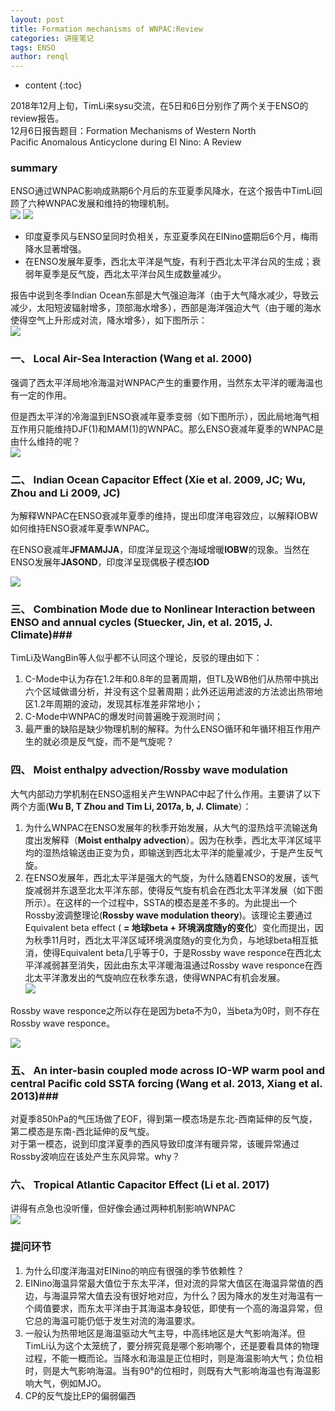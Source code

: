 ```yaml
---
layout: post
title: Formation mechanisms of WNPAC:Review
categories: 讲座笔记
tags: ENSO
author: renql
---
```


* content
{:toc}

2018年12月上旬，TimLi来sysu交流，在5日和6日分别作了两个关于ENSO的review报告。  
12月6日报告题目：Formation Mechanisms of Western North Pacific Anomalous Anticyclone during El Nino: A Review

### summary ###
ENSO通过WNPAC影响成熟期6个月后的东亚夏季风降水，在这个报告中TimLi回顾了六种WNPAC发展和维持的物理机制。  
![](http://wx2.sinaimg.cn/mw690/006fa9Xlgy1fy5difgtr0j30m20ckjs3.jpg)
![](http://wx1.sinaimg.cn/large/006fa9Xlgy1fy5d9lm0y8j30nj0i675z.jpg)




- 印度夏季风与ENSO呈同时负相关，东亚夏季风在EINino盛期后6个月，梅雨降水显著增强。  
- 在ENSO发展年夏季，西北太平洋是气旋，有利于西北太平洋台风的生成；衰弱年夏季是反气旋，西北太平洋台风生成数量减少。  

报告中说到冬季Indian Ocean东部是大气强迫海洋（由于大气降水减少，导致云减少，太阳短波辐射增多，顶部海水增多），西部是海洋强迫大气（由于暖的海水使得空气上升形成对流，降水增多），如下图所示：  
![](http://wx3.sinaimg.cn/mw690/006fa9Xlgy1fy5d9rascvj30u90h8ww8.jpg)

### 一、 Local Air-Sea Interaction (Wang et al. 2000)  
强调了西太平洋局地冷海温对WNPAC产生的重要作用，当然东太平洋的暖海温也有一定的作用。 
 
但是西太平洋的冷海温到ENSO衰减年夏季变弱（如下图所示），因此局地海气相互作用只能维持DJF(1)和MAM(1)的WNPAC。那么ENSO衰减年夏季的WNPAC是由什么维持的呢？  
![](http://wx1.sinaimg.cn/mw690/006fa9Xlgy1fy5hmg9u7kj30t10mmnbp.jpg)

### 二、 Indian Ocean Capacitor Effect (Xie et al. 2009, JC;  Wu, Zhou and Li 2009, JC)
为解释WNPAC在ENSO衰减年夏季的维持，提出印度洋电容效应，以解释IOBW如何维持ENSO衰减年夏季WNPAC。   

在ENSO衰减年**JFMAMJJA**，印度洋呈现这个海域增暖**IOBW**的现象。当然在ENSO发展年**JASOND**，印度洋呈现偶极子模态**IOD**  

![](http://wx4.sinaimg.cn/mw690/006fa9Xlgy1fy5hmimo13j30rx0ljmzv.jpg)

### 三、 Combination Mode due to Nonlinear Interaction between ENSO and annual cycles (Stuecker, Jin, et al. 2015, J. Climate)###
TimLi及WangBin等人似乎都不认同这个理论，反驳的理由如下：  
1. C-Mode中认为存在1.2年和0.8年的显著周期，但TL及WB他们从热带中挑出六个区域做谱分析，并没有这个显著周期；此外还运用滤波的方法滤出热带地区1.2年周期的波动，发现其标准差非常地小；  
2. C-Mode中WNPAC的爆发时间普遍晚于观测时间；   
3. 最严重的缺陷是缺少物理机制的解释。为什么ENSO循环和年循环相互作用产生的就必须是反气旋，而不是气旋呢？

### 四、 Moist enthalpy advection/Rossby wave modulation ###
大气内部动力学机制在ENSO遥相关产生WNPAC中起了什么作用。主要讲了以下两个方面(**Wu B, T Zhou and Tim Li, 2017a, b, J. Climate**）：   
1. 为什么WNPAC在ENSO发展年的秋季开始发展，从大气的湿热焓平流输送角度出发解释（**Moist enthalpy advection**）。因为在秋季，西北太平洋区域平均的湿热焓输送由正变为负，即输送到西北太平洋的能量减少，于是产生反气旋。  
2. 在ENSO发展年，西北太平洋是强大的气旋，为什么随着ENSO的发展，该气旋减弱并东退至北太平洋东部，使得反气旋有机会在西北太平洋发展（如下图所示）。在这样的一个过程中，SSTA的模态是差不多的。为此提出一个Rossby波调整理论(**Rossby wave modulation theory**)。该理论主要通过Equivalent beta effect ( **= 地球beta + 环境涡度随y的变化**）变化而提出，因为秋季11月时，西北太平洋区域环境涡度随y的变化为负，与地球beta相互抵消，使得Equivalent beta几乎等于0，于是Rossby wave responce在西北太平洋减弱甚至消失，因此由东太平洋暖海温通过Rossby wave responce在西北太平洋激发出的气旋响应在秋季东退，使得WNPAC有机会发展。  
![](http://wx3.sinaimg.cn/mw690/006fa9Xlgy1fy5hmi64tvj30q10hptan.jpg)

Rossby wave responce之所以存在是因为beta不为0，当beta为0时，则不存在Rossby wave responce。

![](http://wx1.sinaimg.cn/mw690/006fa9Xlgy1fy5hmhpbxij30qv0lrtej.jpg)

### 五、 An inter-basin coupled mode across IO-WP warm pool and central Pacific cold SSTA forcing (Wang et al. 2013, Xiang et al. 2013)###
对夏季850hPa的气压场做了EOF，得到第一模态场是东北-西南延伸的反气旋，第二模态是东南-西北延伸的反气旋。  
对于第一模态，说到印度洋夏季的西风导致印度洋有暖异常，该暖异常通过Rossby波响应在该处产生东风异常。why？

### 六、 Tropical Atlantic Capacitor Effect (Li et al. 2017) ###
讲得有点急也没听懂，但好像会通过两种机制影响WNPAC   
![](http://wx4.sinaimg.cn/mw690/006fa9Xlgy1fy5hmgz7jmj30qy0lugz9.jpg)

### 提问环节 ###
1. 为什么印度洋海温对EINino的响应有很强的季节依赖性？   
2. EINino海温异常最大值位于东太平洋，但对流的异常大值区在海温异常值的西边，与海温异常大值去没有很好地对应，为什么？因为降水的发生对海温有一个阈值要求，而东太平洋由于其海温本身较低，即使有一个高的海温异常，但它总的海温可能仍低于发生对流的海温要求。  
3. 一般认为热带地区是海温驱动大气主导，中高纬地区是大气影响海洋。但TimLi认为这个太笼统了，要分辨究竟是哪个影响哪个，还是要看具体的物理过程，不能一概而论。当降水和海温是正位相时，则是海温影响大气；负位相时，则是大气影响海温。当有90°的位相时，则既有大气影响海温也有海温影响大气，例如MJO。   
4. CP的反气旋比EP的偏弱偏西
